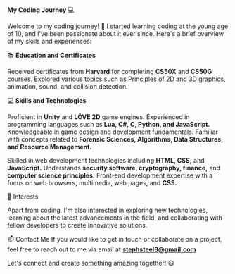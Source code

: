 **My Coding Journey** :computer:

Welcome to my coding journey! :rocket: I started learning coding at the young age of 10, and I've been passionate about it ever since. Here's a brief overview of my skills and experiences:

📚 **Education and Certificates**

Received certificates from **Harvard** for completing **CS50X** and **CS50G** courses.
Explored various topics such as Principles of 2D and 3D graphics, animation, sound, and collision detection.

💻 **Skills and Technologies**

Proficient in **Unity** and **LÖVE 2D** game engines.
Experienced in programming languages such as **Lua, C#, C, Python, and JavaScript.**
Knowledgeable in game design and development fundamentals.
Familiar with concepts related to **Forensic Sciences, Algorithms, Data Structures, and Resource Management.**

Skilled in web development technologies including **HTML, CSS,** and **JavaScript.**
Understands **security software, cryptography, finance,** and **computer science principles.**
Front-end development expertise with a focus on web browsers, multimedia, web pages, and **CSS.**

🌟 Interests

Apart from coding, I'm also interested in exploring new technologies, learning about the latest advancements in the field, and collaborating with fellow developers to create innovative solutions.

📫 Contact Me
If you would like to get in touch or collaborate on a project, feel free to reach out to me via email at **stephsteel8@gmail.com**

Let's connect and create something amazing together! :smiley:
